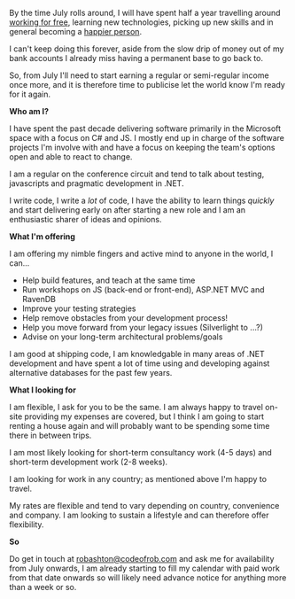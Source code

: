 By the time July rolls around, I will have spent half a year travelling around [working for free](/entries/i-am-not-looking-for-a-job.html), learning new technologies, picking up new skills and in general becoming a [happier person](/entries/a-note-on-working-hours-and-working-at-home.html).

I can't keep doing this forever, aside from the slow drip of money out of my bank accounts I already miss having a permanent base to go back to.

So, from July I'll need to start earning a regular or semi-regular income once more, and it is therefore time to publicise let the world know I'm ready for it again.

**Who am I?**

I have spent the past decade delivering software primarily in the Microsoft space with a focus on C# and JS. I mostly end up in charge of the software projects I'm involve with and have a focus on keeping the team's options open and able to react to change.

I am a regular on the conference circuit and tend to talk about testing, javascripts and pragmatic development in .NET.

I write code, I write a *lot* of code, I have the ability to learn things *quickly* and start delivering early on after starting a new role and I am an enthusiastic sharer of ideas and opinions.

**What I'm offering**

I am offering my nimble fingers and active mind to anyone in the world, I can...

- Help build features, and teach at the same time
- Run workshops on JS (back-end or front-end), ASP.NET MVC and RavenDB
- Improve your testing strategies
- Help remove obstacles from your development process!
- Help you move forward from your legacy issues (Silverlight to ...?)
- Advise on your long-term architectural problems/goals

I am good at shipping code, I am knowledgable in many areas of .NET development and have spent a lot of time using and developing against alternative databases for the past few years.

**What I looking for**

I am flexible, I ask for you to be the same. I am always happy to travel on-site providing my expenses are covered, but I think I am going to start renting a house again and will probably want to be spending some time there in between trips.

I am most likely looking for short-term consultancy work (4-5 days) and short-term development work (2-8 weeks). 

I am looking for work in any country; as mentioned above I'm happy to travel.

My rates are flexible and tend to vary depending on country, convenience and company. I am looking to sustain a lifestyle and can therefore offer flexibility.

**So**

Do get in touch at [robashton@codeofrob.com](mailto:robashton@codeofrob.com) and ask me for availability from July onwards, I am already starting to fill my calendar with paid work from that date onwards so will likely need advance notice for anything more than a week or so.
